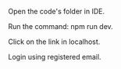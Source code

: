 Open the code's folder in IDE.

Run the command: npm run dev.

Click on the link in localhost.

Login using registered email.
